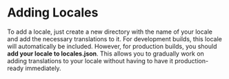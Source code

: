# Adding Locales

To add a locale, just create a new directory with the name of your locale and
add the necessary translations to it. For development builds, this locale will
automatically be included. However, for production builds, you should **add your
locale to locales.json**. This allows you to gradually work on adding
translations to your locale without having to have it production-ready
immediately.
